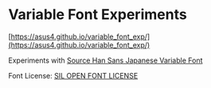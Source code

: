 # Variable Font Experiments

[https://asus4.github.io/variable_font_exp/](https://asus4.github.io/variable_font_exp/)

Experiments with [Source Han Sans Japanese Variable Font](https://github.com/adobe-fonts/source-han-sans)

Font License: [SIL OPEN FONT LICENSE](https://github.com/adobe-fonts/source-han-sans/blob/master/LICENSE.txt)
